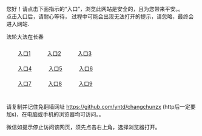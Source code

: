 您好！请点击下面指示的“入口”，浏览此网站是安全的，且为您带来平安。。 <br/>
点击入口后，请耐心等待， 过程中可能会出现无法打开的提示，请忽略，最终会进入网站. </br>

法轮大法在长春<br/>
<div style="padding:10px"><a style="margin:20px" target="_blank" href="https://dxf7pe5pzl0sh.cloudfront.net/2Qpsp?fgwzukka" id="ccLink1" rel="nofollow">入口1</a> <a target="_blank" style="margin:20px" href="https://d3b2gnzba8ya1m.cloudfront.net/2Qpsp?obemsoii" id="ccLink2" rel="nofollow">入口2</a> <a style="margin:20px" target="_blank" href="https://d3tprxat55dtes.cloudfront.net/2Qpsp?puxhhe" id="ccLink3" rel="nofollow">入口3</a></div>

<div style="padding:10px" ><a style="margin:20px" target="_blank" href="https://dxf7pe5pzl0sh.cloudfront.net/2Qpsp?fgwzukka" id="ccLink4" rel="nofollow">入口4</a> <a style="margin:20px" href="https://d3b2gnzba8ya1m.cloudfront.net/2Qpsp?obemsoii" target="_blank" id="ccLink5" rel="nofollow">入口5</a> <a style="margin:20px" href="https://d3tprxat55dtes.cloudfront.net/2Qpsp?puxhhe" target="_blank" id="ccLink6" rel="nofollow">入口6</a></div>

<div style="padding:10px"><a style="margin:20px" target="_blank" href="https://dxf7pe5pzl0sh.cloudfront.net/2Qpsp?fgwzukka" id="ccLink7" rel="nofollow">入口7</a> <a style="margin:20px" href="https://d3b2gnzba8ya1m.cloudfront.net/2Qpsp?obemsoii" target="_blank" id="ccLink8" rel="nofollow">入口8</a> <a style="margin:20px" target="_blank" href="https://d3tprxat55dtes.cloudfront.net/2Qpsp?puxhhe" id="ccLink9" rel="nofollow">入口9</a></div>

<br/>



请复制并记住免翻墙网址 https://github.com/yntd/changchunzx (http后一定要加s)，在电脑或手机的浏览器均可访问。。<br/>

微信如提示停止访问该网页，须先点击右上角，选择浏览器打开。
